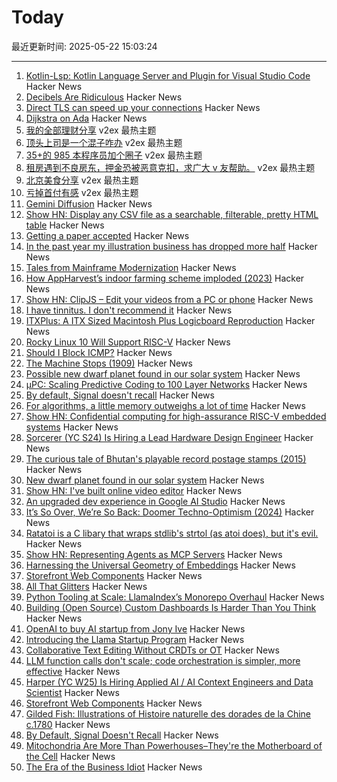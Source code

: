 # Today

最近更新时间: 2025-05-22 15:03:24

--- 
1. [Kotlin-Lsp: Kotlin Language Server and Plugin for Visual Studio Code](https://github.com/Kotlin/kotlin-lsp) Hacker News
2. [Decibels Are Ridiculous](https://lcamtuf.substack.com/p/decibels-are-ridiculous) Hacker News
3. [Direct TLS can speed up your connections](https://marc-bowes.com/postgres-direct-tls.html) Hacker News
4. [Dijkstra on Ada](https://craftofcoding.wordpress.com/2014/04/16/dijkstra-on-ada/) Hacker News
5. [我的全部理财分享](https://www.v2ex.com/t/1133464) v2ex 最热主题
6. [顶头上司是一个混子咋办](https://www.v2ex.com/t/1133444) v2ex 最热主题
7. [35+的 985 本程序员加个圈子](https://www.v2ex.com/t/1133432) v2ex 最热主题
8. [租房遇到不良房东，押金恐被恶意克扣，求广大 v 友帮助。](https://www.v2ex.com/t/1133419) v2ex 最热主题
9. [北京美食分享](https://www.v2ex.com/t/1133416) v2ex 最热主题
10. [亏掉首付有感](https://www.v2ex.com/t/1133437) v2ex 最热主题
11. [Gemini Diffusion](https://simonwillison.net/2025/May/21/gemini-diffusion/) Hacker News
12. [Show HN: Display any CSV file as a searchable, filterable, pretty HTML table](https://github.com/derekeder/csv-to-html-table) Hacker News
13. [Getting a paper accepted](https://maxwellforbes.com/posts/how-to-get-a-paper-accepted/) Hacker News
14. [In the past year my illustration business has dropped more half](https://reverentgeek.com/ai-really-is-taking-my-job/) Hacker News
15. [Tales from Mainframe Modernization](https://oppi.li/posts/tales_from_mainframe_modernization/) Hacker News
16. [How AppHarvest’s indoor farming scheme imploded (2023)](https://www.lpm.org/investigate/2023-11-16/a-celebrated-startup-promised-kentuckians-green-jobs-it-gave-them-a-grueling-hell-on-earth) Hacker News
17. [Show HN: ClipJS – Edit your videos from a PC or phone](https://clipjs.vercel.app/) Hacker News
18. [I have tinnitus. I don't recommend it](https://blog.greg.technology/2025/05/20/tinnitus.html) Hacker News
19. [ITXPlus: A ITX Sized Macintosh Plus Logicboard Reproduction](https://68kmla.org/bb/index.php?threads/itxplus-a-itx-sized-macintosh-plus-logicboard-reproduction.49715/) Hacker News
20. [Rocky Linux 10 Will Support RISC-V](https://rockylinux.org/news/rockylinux-support-for-riscv) Hacker News
21. [Should I Block ICMP?](http://shouldiblockicmp.com/) Hacker News
22. [The Machine Stops (1909)](https://standardebooks.org/ebooks/e-m-forster/short-fiction/text/the-machine-stops) Hacker News
23. [Possible new dwarf planet found in our solar system](https://www.minorplanetcenter.net/mpec/K25/K25K47.html) Hacker News
24. [µPC: Scaling Predictive Coding to 100 Layer Networks](https://arxiv.org/abs/2505.13124) Hacker News
25. [By default, Signal doesn't recall](https://signal.org/blog/signal-doesnt-recall/) Hacker News
26. [For algorithms, a little memory outweighs a lot of time](https://www.quantamagazine.org/for-algorithms-a-little-memory-outweighs-a-lot-of-time-20250521/) Hacker News
27. [Show HN: Confidential computing for high-assurance RISC-V embedded systems](https://github.com/IBM/ACE-RISCV) Hacker News
28. [Sorcerer (YC S24) Is Hiring a Lead Hardware Design Engineer](https://jobs.ashbyhq.com/sorcerer/6beb70de-9956-49b7-8e28-f48ea39efac6) Hacker News
29. [The curious tale of Bhutan's playable record postage stamps (2015)](https://thevinylfactory.com/features/the-curious-tale-of-bhutans-playable-record-postage-stamps/) Hacker News
30. [New dwarf planet found in our solar system](https://www.minorplanetcenter.net/mpec/K25/K25K47.html) Hacker News
31. [Show HN: I've built online video editor](https://clipjs.vercel.app/) Hacker News
32. [An upgraded dev experience in Google AI Studio](https://developers.googleblog.com/en/google-ai-studio-native-code-generation-agentic-tools-upgrade/) Hacker News
33. [It’s So Over, We’re So Back: Doomer Techno-Optimism (2024)](https://americanaffairsjournal.org/2025/05/its-so-over-were-so-back-doomer-techno-optimism/) Hacker News
34. [Ratatoi is a C libary that wraps stdlib's strtol (as atoi does), but it's evil.](https://github.com/rept0id/ratatoi) Hacker News
35. [Show HN: Representing Agents as MCP Servers](https://github.com/lastmile-ai/mcp-agent/tree/main/examples/mcp_agent_server) Hacker News
36. [Harnessing the Universal Geometry of Embeddings](https://arxiv.org/abs/2505.12540) Hacker News
37. [Storefront Web Components](https://shopify.dev/docs/api/storefront-web-components) Hacker News
38. [All That Glitters](https://magazine.atavist.com/all-that-glitters-jona-rechnitz-lawsuit-jadelle-jewelry-coba-ethereummax-mayweather/) Hacker News
39. [Python Tooling at Scale: LlamaIndex’s Monorepo Overhaul](https://www.llamaindex.ai/blog/python-tooling-at-scale-llamaindex-s-monorepo-overhaul) Hacker News
40. [Building (Open Source) Custom Dashboards Is Harder Than You Think](https://langfuse.com/blog/2025-05-21-customizable-dashboards) Hacker News
41. [OpenAI to buy AI startup from Jony Ive](https://www.bloomberg.com/news/articles/2025-05-21/openai-to-buy-apple-veteran-jony-ive-s-ai-device-startup-in-6-5-billion-deal) Hacker News
42. [Introducing the Llama Startup Program](https://ai.meta.com/blog/llama-startup-program/?_fb_noscript=1) Hacker News
43. [Collaborative Text Editing Without CRDTs or OT](https://mattweidner.com/2025/05/21/text-without-crdts.html) Hacker News
44. [LLM function calls don't scale; code orchestration is simpler, more effective](https://jngiam.bearblog.dev/mcp-large-data/) Hacker News
45. [Harper (YC W25) Is Hiring Applied AI / AI Context Engineers and Data Scientist](https://www.ycombinator.com/companies/harper/jobs) Hacker News
46. [Storefront Web Components](https://webcomponents.shopify.dev/) Hacker News
47. [Gilded Fish: Illustrations of Histoire naturelle des dorades de la Chine c.1780](https://publicdomainreview.org/collection/chinese-fishes/) Hacker News
48. [By Default, Signal Doesn't Recall](https://signal.org/blog/signal-doesnt-recall/) Hacker News
49. [Mitochondria Are More Than Powerhouses–They're the Motherboard of the Cell](https://www.scientificamerican.com/article/why-mitochondria-are-more-like-a-motherboard-than-the-powerhouse-of-the-cell/) Hacker News
50. [The Era of the Business Idiot](https://www.wheresyoured.at/the-era-of-the-business-idiot/) Hacker News
